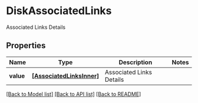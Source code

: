 # DiskAssociatedLinks

Associated Links Details

## Properties
Name | Type | Description | Notes
------------ | ------------- | ------------- | -------------
**value** | [**[AssociatedLinksInner]**](AssociatedLinksInner.md) | Associated Links Details | 

[[Back to Model list]](../README.md#documentation-for-models) [[Back to API list]](../README.md#documentation-for-api-endpoints) [[Back to README]](../README.md)


